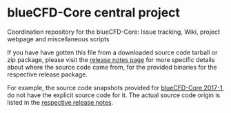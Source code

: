 # blueCFD-Core central project
Coordination repository for the blueCFD-Core: Issue tracking, Wiki, project
webpage and miscellaneous scripts

If you have have gotten this file from a downloaded source code tarball or zip
package, please visit the [release notes page](http://bluecfd.github.io/Core/ReleaseNotes/)
for more specific details about where the source code came from, for the
provided binaries for the respective release package.

For example, the source code snapshots provided for
[blueCFD-Core 2017-1](https://github.com/blueCFD/Core/releases/tag/blueCFD-Core-2017-1),
do not have the explicit source code for it. The actual source code origin is
listed in the [respective release notes](http://bluecfd.github.io/Core/ReleaseNotes/bluecfd-core-2017-1).
